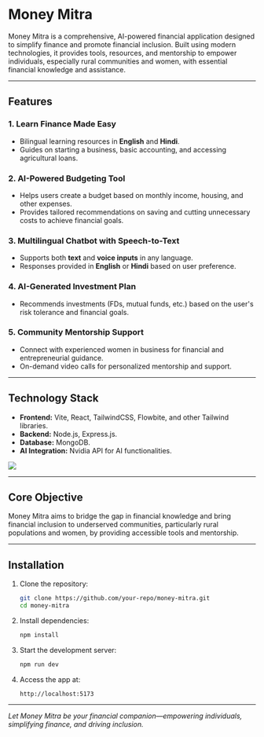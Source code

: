

# Money Mitra  

Money Mitra is a comprehensive, AI-powered financial application designed to simplify finance and promote financial inclusion. Built using modern technologies, it provides tools, resources, and mentorship to empower individuals, especially rural communities and women, with essential financial knowledge and assistance.

---

## Features  

### 1. **Learn Finance Made Easy**  
- Bilingual learning resources in **English** and **Hindi**.  
- Guides on starting a business, basic accounting, and accessing agricultural loans.  

### 2. **AI-Powered Budgeting Tool**  
- Helps users create a budget based on monthly income, housing, and other expenses.  
- Provides tailored recommendations on saving and cutting unnecessary costs to achieve financial goals.  

### 3. **Multilingual Chatbot with Speech-to-Text**  
- Supports both **text** and **voice inputs** in any language.  
- Responses provided in **English** or **Hindi** based on user preference.  

### 4. **AI-Generated Investment Plan**  
- Recommends investments (FDs, mutual funds, etc.) based on the user's risk tolerance and financial goals.  

### 5. **Community Mentorship Support**  
- Connect with experienced women in business for financial and entrepreneurial guidance.  
- On-demand video calls for personalized mentorship and support.  

---

## Technology Stack  

- **Frontend:** Vite, React, TailwindCSS, Flowbite, and other Tailwind libraries.  
- **Backend:** Node.js, Express.js.  
- **Database:** MongoDB.  
- **AI Integration:** Nvidia API for AI functionalities.  

<img src="https://skillicons.dev/icons?i=react,tailwind,mongo,express,node" />

---

## Core Objective  
Money Mitra aims to bridge the gap in financial knowledge and bring financial inclusion to underserved communities, particularly rural populations and women, by providing accessible tools and mentorship.  

---

## Installation  

1. Clone the repository:  
   ```bash
   git clone https://github.com/your-repo/money-mitra.git
   cd money-mitra
   ```

2. Install dependencies:  
   ```bash
   npm install
   ```

3. Start the development server:  
   ```bash
   npm run dev
   ```

4. Access the app at:  
   ```
   http://localhost:5173
   ```
  
---

*Let Money Mitra be your financial companion—empowering individuals, simplifying finance, and driving inclusion.*